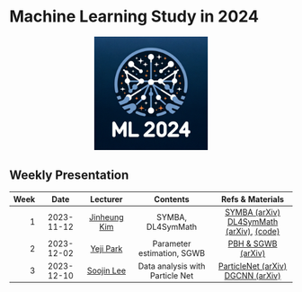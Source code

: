 # Machine Learning Study in 2024

<p align="center">
   <img src="./ML2024_logo.png" width=40%>
</p>

## Weekly Presentation

| Week |    Date    |                      Lecturer                      |            Contents             |                                                                                Refs & Materials                                                                                |
|-----:|:----------:|:--------------------------------------------------:|:-------------------------------:|:------------------------------------------------------------------------------------------------------------------------------------------------------------------------------:|
|    1 | 2023-11-12 | [Jinheung Kim](https://github.com/jinheungkim1216) |        SYMBA, DL4SymMath        | [SYMBA (arXiv)](https://arxiv.org/abs/2206.08901)<br>[DL4SymMath (arXiv)](https://arxiv.org/abs/1912.01412), [(code)](https://github.com/facebookresearch/SymbolicMathematics) |
|    2 | 2023-12-02 |      [Yeji Park](https://github.com/hiilynn)       |   Parameter estimation, SGWB    |                                                             [PBH & SGWB (arXiv)](https://arxiv.org/abs/2107.02181)                                                             |
|    3 | 2023-12-10 |      [Soojin Lee](https://github.com/LSJ957)       | Data analysis with Particle Net |                                  [ParticleNet (arXiv)](https://arxiv.org/abs/1902.08570)<br>[DGCNN (arXiv)](https://arxiv.org/abs/1801.07829)                                  |
